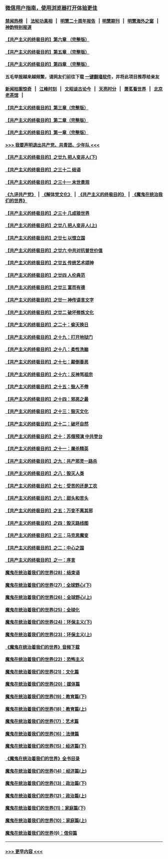 ### [微信用户指南，使用浏览器打开体验更佳](https://github.com/gfw-breaker/banned-news1/blob/master/indexes/wechat-guide.md?t=0)
#### [禁闻热榜](热点新闻.md?t=0)  &nbsp;&nbsp;|&nbsp;&nbsp; [法轮功真相](https://github.com/gfw-breaker/truth/blob/master/README.md?t=0) &nbsp;&nbsp;|&nbsp;&nbsp; [明慧二十周年报告](https://github.com/gfw-breaker/mh-reports/blob/master/README.md?t=0) &nbsp;&nbsp;|&nbsp;&nbsp;[明慧期刊](https://github.com/gfw-breaker/mh-qikan) &nbsp;&nbsp;|&nbsp;&nbsp; [明慧海外之窗](https://github.com/gfw-breaker/mh-news/blob/master/README.md?t=0) &nbsp;&nbsp;|&nbsp;&nbsp; [神韵特别报道](https://github.com/gfw-breaker/mh-news/blob/master/shenyun.md?t=0)
#### [【共产主义的终极目的】第六章 （完整版）](../pages/nsc422/n11428913.md?t=02040544) 
#### [【共产主义的终极目的】第五章 （完整版）](../pages/nsc422/n11428912.md?t=02040544) 
#### [【共产主义的终极目的】第四章 （完整版）](../pages/nsc422/n11428907.md?t=02040544) 
#### 五毛举报越来越频繁，请网友们前往下载 [一键翻墙软件](https://github.com/gfw-breaker/ssr-accounts)，并将此项目推荐给亲友
#### [新闻拍案惊奇](https://github.com/gfw-breaker/banned-news1/blob/master/pages/link4.md) &nbsp;&nbsp;|&nbsp;&nbsp; [江峰时刻](https://github.com/gfw-breaker/banned-news1/blob/master/pages/link4.md) &nbsp;&nbsp;|&nbsp;&nbsp; [文昭谈古论今](https://github.com/gfw-breaker/banned-news1/blob/master/pages/link4.md) &nbsp;&nbsp;|&nbsp;&nbsp; [天亮时分](https://github.com/gfw-breaker/banned-news1/blob/master/pages/link4.md) &nbsp;&nbsp;|&nbsp;&nbsp; [萧茗看世界](https://github.com/gfw-breaker/banned-news1/blob/master/pages/link4.md) &nbsp;&nbsp;|&nbsp;&nbsp; [北京老茶馆](https://github.com/gfw-breaker/banned-news1/blob/master/pages/link4.md) &nbsp;&nbsp;|&nbsp;&nbsp; 
#### [【共产主义的终极目的】第三章（完整版）](../pages/nsc422/n11428848.md?t=02040544) 
#### [【共产主义的终极目的】第二章（完整版）](../pages/nsc422/n11428831.md?t=02040544) 
#### [【共产主义的终极目的】第一章（完整版）](../pages/nsc422/n11417651.md?t=02040544) 
#### [>>> 我要声明退出共产党、共青团、少年队 <<<](https://github.com/begood0513/goodnews/blob/master/quit/letter.md) 
#### [【共产主义的终极目的】之廿九 把人变非人(下)](../pages/nsc422/n11344140.md?t=02040544) 
#### [【共产主义的终极目的】之三十二 结语](../pages/nsc422/n11360535.md?t=02040544) 
#### [【共产主义的终极目的】之三十一 末世景观](../pages/nsc422/n11351129.md?t=02040544) 
#### [《九评共产党》](https://github.com/begood0513/9ping.md/blob/master/README.md) &nbsp;|&nbsp; [《解体党文化》](../../../../jtdwh.md/blob/master/README.md)  &nbsp;|&nbsp; [《共产主义的终极目的》](../../../../gczydzjmd.md/blob/master/README.md) &nbsp;|&nbsp; [《魔鬼在统治我们的世界》](../../../../mgztzwmdsj.md/blob/master/README.md) 
#### [【共产主义的终极目的】之三十 几成狼世界](../pages/nsc422/n11348280.md?t=02040544) 
#### [【共产主义的终极目的】之廿八 把人变非人(上)](../pages/nsc422/n11340492.md?t=02040544) 
#### [【共产主义的终极目的】之廿七 以恨立国](../pages/nsc422/n11336944.md?t=02040544) 
#### [【共产主义的终极目的】之廿六 中共对抗普世价值](../pages/nsc422/n11324785.md?t=02040544) 
#### [【共产主义的终极目的】之廿五 传统艺术颂神](../pages/nsc422/n11296396.md?t=02040544) 
#### [【共产主义的终极目的】之廿四 人伦典范](../pages/nsc422/n11296397.md?t=02040544) 
#### [【共产主义的终极目的】之廿三 富而有德](../pages/nsc422/n11283598.md?t=02040544) 
#### [【共产主义的终极目的】之廿一 神传语言文字](../pages/nsc422/n11263265.md?t=02040544) 
#### [【共产主义的终极目的】之廿二 破坏修炼文化](../pages/nsc422/n11245728.md?t=02040544) 
#### [【共产主义的终极目的】之二十：偷天换日](../pages/nsc422/n11238846.md?t=02040544) 
#### [【共产主义的终极目的】之十九：打开地狱门](../pages/nsc422/n11206376.md?t=02040544) 
#### [【共产主义的终极目的】之十八：柔性洗脑](../pages/nsc422/n11199994.md?t=02040544) 
#### [【共产主义的终极目的】之十七：颠倒善恶](../pages/nsc422/n11179782.md?t=02040544) 
#### [【共产主义的终极目的】之十六：反神骂祖宗](../pages/nsc422/n11166798.md?t=02040544) 
#### [【共产主义的终极目的】之十五：毁人不倦](../pages/nsc422/n11166792.md?t=02040544) 
#### [【共产主义的终极目的】之十四：邪恶之最](../pages/nsc422/n11150249.md?t=02040544) 
#### [【共产主义的终极目的】之十三：毁灭文化](../pages/nsc422/n11135227.md?t=02040544) 
#### [【共产主义的终极目的】之十二：破坏自然](../pages/nsc422/n11135214.md?t=02040544) 
#### [【共产主义的终极目的】之十：苏俄预演 中共登台](../pages/nsc422/n11118424.md?t=02040544) 
#### [【共产主义的终极目的】之十一：屠杀精英](../pages/nsc422/n11118442.md?t=02040544) 
#### [【共产主义的终极目的】之九：共产邪灵一路杀](../pages/nsc422/n11114139.md?t=02040544) 
#### [【共产主义的终极目的】之八：毁灭人类](../pages/nsc422/n11108503.md?t=02040544) 
#### [【共产主义的终极目的】之七：受苦的还是工农](../pages/nsc422/n11101809.md?t=02040544) 
#### [【共产主义的终极目的】之六：甜头和苦头](../pages/nsc422/n11096971.md?t=02040544) 
#### [【共产主义的终极目的】之五：万变不离其邪](../pages/nsc422/n11091285.md?t=02040544) 
#### [【共产主义的终极目的】之四：毁灭路线图](../pages/nsc422/n11086284.md?t=02040544) 
#### [【共产主义的终极目的】之三：马克思魔变](../pages/nsc422/n11061941.md?t=02040544) 
#### [【共产主义的终极目的】之二：中心之国](../pages/nsc422/n11047728.md?t=02040544) 
#### [【共产主义的终极目的】之一：序言](../pages/nsc422/n11086077.md?t=02040544) 
#### [魔鬼在统治着我们的世界(28)：结束语](../pages/nsc422/n10936246.md?t=02040544) 
#### [魔鬼在统治着我们的世界(27)：全球野心(下)](../pages/nsc422/n10928319.md?t=02040544) 
#### [魔鬼在统治着我们的世界(26)：全球野心(上)](../pages/nsc422/n10900318.md?t=02040544) 
#### [魔鬼在统治着我们的世界(25)：全球化](../pages/nsc422/n10788205.md?t=02040544) 
#### [魔鬼在统治着我们的世界(24)：环保主义(下)](../pages/nsc422/n10695307.md?t=02040544) 
#### [魔鬼在统治着我们的世界(23)：环保主义(上)](../pages/nsc422/n10688613.md?t=02040544) 
#### [《魔鬼在统治着我们的世界》音频下载](../pages/nsc422/n10635553.md?t=02040544) 
#### [魔鬼在统治着我们的世界(22)：恐怖主义](../pages/nsc422/n10614727.md?t=02040544) 
#### [魔鬼在统治着我们的世界(21)：文化篇](../pages/nsc422/n10597706.md?t=02040544) 
#### [魔鬼在统治着我们的世界(20)：媒体篇](../pages/nsc422/n10586579.md?t=02040544) 
#### [魔鬼在统治着我们的世界(19)：教育篇(下)](../pages/nsc422/n10564808.md?t=02040544) 
#### [魔鬼在统治着我们的世界(18)：教育篇(上)](../pages/nsc422/n10526970.md?t=02040544) 
#### [魔鬼在统治着我们的世界(17)：艺术篇](../pages/nsc422/n10499093.md?t=02040544) 
#### [魔鬼在统治着我们的世界(16)：法律篇](../pages/nsc422/n10485969.md?t=02040544) 
#### [魔鬼在统治着我们的世界(15)：经济篇(下)](../pages/nsc422/n10469975.md?t=02040544) 
#### [《魔鬼在统治着我们的世界》全书目录](../pages/nsc422/n10464261.md?t=02040544) 
#### [魔鬼在统治着我们的世界(14)：经济篇(上)](../pages/nsc422/n10457370.md?t=02040544) 
#### [魔鬼在统治着我们的世界(13)：政治篇(下)](../pages/nsc422/n10448270.md?t=02040544) 
#### [魔鬼在统治着我们的世界(12)：政治篇(上)](../pages/nsc422/n10444576.md?t=02040544) 
#### [魔鬼在统治着我们的世界(11)：家庭篇(下)](../pages/nsc422/n10440961.md?t=02040544) 
#### [魔鬼在统治着我们的世界(10)：家庭篇(上)](../pages/nsc422/n10435448.md?t=02040544) 
#### [魔鬼在统治着我们的世界(9)：信仰篇](../pages/nsc422/n10432159.md?t=02040544) 

----
#### [ >>> 更早内容 <<< ](../indexes/nsc422-earlier.md)
